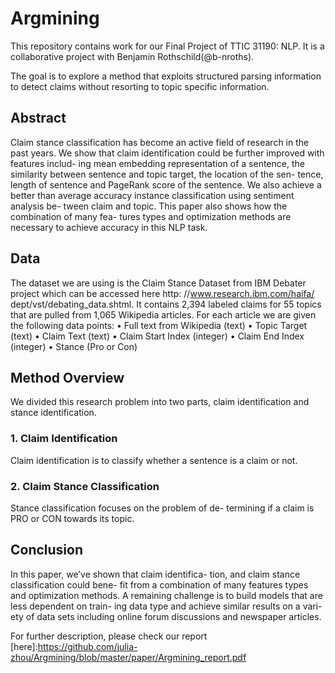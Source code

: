 # Argmining
This repository contains work for our Final Project of TTIC 31190: NLP. It is a collaborative project with Benjamin Rothschild(@b-nroths).

The goal is to explore a method that exploits structured parsing information to detect claims without resorting to topic specific information.

## Abstract
Claim stance classification has become an active field of research in the past years. We show that claim identification could be further improved with features includ- ing mean embedding representation of a sentence, the similarity between sentence and topic target, the location of the sen- tence, length of sentence and PageRank score of the sentence. We also achieve a better than average accuracy instance classification using sentiment analysis be- tween claim and topic. This paper also shows how the combination of many fea- tures types and optimization methods are necessary to achieve accuracy in this NLP task.

## Data
The dataset we are using is the Claim Stance Dataset from IBM Debater project which can be accessed here http: //www.research.ibm.com/haifa/ dept/vst/debating_data.shtml. It contains 2,394 labeled claims for 55 topics that are pulled from 1,065 Wikipedia articles. For each article we are given the following data points:
• Full text from Wikipedia (text) • Topic Target (text)
• Claim Text (text)
• Claim Start Index (integer)
• Claim End Index (integer)
• Stance (Pro or Con)

## Method Overview
We divided this research problem into two parts, claim identification and stance identification.
### 1. Claim Identification
Claim identification is to classify whether a sentence is a claim or not.

### 2. Claim Stance Classification
Stance classification focuses on the problem of de- termining if a claim is PRO or CON towards its topic.

## Conclusion
In this paper, we’ve shown that claim identifica- tion, and claim stance classification could bene- fit from a combination of many features types and optimization methods. A remaining challenge is to build models that are less dependent on train- ing data type and achieve similar results on a vari- ety of data sets including online forum discussions and newspaper articles.

For further description, please check our report [here]:https://github.com/julia-zhou/Argmining/blob/master/paper/Argmining_report.pdf
